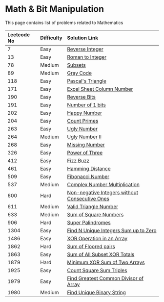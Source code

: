 # Math & Bit Manipulation

This page contains list of problems related to Mathematics

| Leetcode No | Difficulty | Solution Link |
| :--- | :--- | :--- |
| 7 | Easy | [Reverse Integer](../difficulty-based-problem-index/leetcode-easy/leetcode-7-reverse-integer.md) |
| 13 | Easy | [Roman to Integer](../difficulty-based-problem-index/leetcode-easy/leetcode-13-roman-to-integer.md) |
| 78 | Medium | [Subsets](../difficulty-based-problem-index/leetcode-medium/leetcode-78-subsets.md) |
| 89 | Medium | [Gray Code](../difficulty-based-problem-index/leetcode-medium/leetcode-89-gray-code.md) |
| 118 | Easy | [Pascal's Triangle](../difficulty-based-problem-index/leetcode-easy/leetcode-118-pascals-triangle.md) |
| 171 | Easy | [Excel Sheet Column Number](../difficulty-based-problem-index/leetcode-easy/leetcode-171-excel-sheet-column-number.md) |
| 190 | Easy | [Reverse Bits](../difficulty-based-problem-index/leetcode-easy/leetcode-190-reverse-bits.md) |
| 191 | Easy | [Number of 1 bits](../difficulty-based-problem-index/leetcode-easy/leetcode-191-number-of-1-bits.md) |
| 202 | Easy | [Happy Number](../difficulty-based-problem-index/leetcode-easy/leetcode-202-happy-number.md) |
| 204 | Easy | [Count Primes](../difficulty-based-problem-index/leetcode-easy/leetcode-204-count-primes.md) |
| 263 | Easy | [Ugly Number](../difficulty-based-problem-index/leetcode-easy/leetcode-204-count-primes.md) |
| 264 | Medium | [Ugly Number II](../difficulty-based-problem-index/leetcode-medium/leetcode-264-ugly-number-ii.md) |
| 268 | Easy | [Missing Number](../difficulty-based-problem-index/leetcode-easy/leetcode-268-missing-number.md) |
| 326 | Easy | [Power of Three](../difficulty-based-problem-index/leetcode-easy/leetcode-326-power-of-three.md) |
| 412 | Easy | [Fizz Buzz](../difficulty-based-problem-index/leetcode-easy/leetcode-412-fizz-buzz.md) |
| 461 | Easy | [Hamming Distance](../difficulty-based-problem-index/leetcode-easy/leetcode-461-hamming-distance.md) |
| 509 | Easy | [Fibonacci Number](../difficulty-based-problem-index/leetcode-easy/leetcode-509-fibonacci-number.md) |
| 537 | Medium | [Complex Number Multiplication](../difficulty-based-problem-index/leetcode-medium/leetcode-537-complex-number-multiplication.md) |
| 600 | Hard | [Non-negative Integers without Consecutive Ones](../difficulty-based-problem-index/leetcode-hard/leetcode-600-non-negative-integers-without-consecutive-ones.md) |
| 611 | Medium | [Valid Triangle Number](../difficulty-based-problem-index/leetcode-medium/leetcode-611-valid-triangle-number.md) |
| 633 | Medium | [Sum of Square Numbers](../difficulty-based-problem-index/leetcode-medium/leetcode-633-sum-of-square-numbers.md) |
| 906 | Hard | [Super Palindromes](../difficulty-based-problem-index/leetcode-hard/leetcode-906-super-palindromes.md) |
| 1304 | Easy | [Find N Unique Integers Sum up to Zero](../difficulty-based-problem-index/leetcode-easy/leetcode-1304-find-n-unique-integers-sum-up-to-zero.md) |
| 1486 | Easy | [XOR Operation in an Array](../difficulty-based-problem-index/leetcode-easy/leetcode-1486-xor-operation-in-an-array.md) |
| 1862 | Hard | [Sum of Floored pairs](../difficulty-based-problem-index/leetcode-hard/leetcode-1862-sum-of-floored-pairs.md) |
| 1863 | Easy | [Sum of All Subset XOR Totals](../difficulty-based-problem-index/leetcode-easy/leetcode-1863-sum-of-all-subset-xor-totals.md) |
| 1879 | Hard | [Minimum XOR Sum of Two Arrays](../difficulty-based-problem-index/leetcode-hard/leetcode-1879-minimum-xor-sum-of-two-arrays.md) |
| 1925 | Easy | [Count Square Sum Triples](../difficulty-based-problem-index/leetcode-easy/leetcode-1925-count-square-sum-triples.md) |
| 1979 | Easy | [Find Greatest Common Divisor of Array](../difficulty-based-problem-index/leetcode-easy/leetcode-1979-find-greatest-common-divisor-of-array.md) |
| 1980 | Medium | [Find Unique Binary String](../difficulty-based-problem-index/leetcode-medium/leetcode-1980-find-unique-binary-string.md) |





